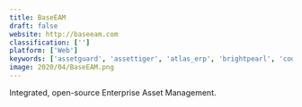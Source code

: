 ```yaml
---
title: BaseEAM
draft: false 
website: http://baseeam.com
classification: ['']
platform: ['Web']
keywords: ['assetguard', 'assettiger', 'atlas_erp', 'brightpearl', 'codejig', 'dream_maintenance', 'erpnext', 'ezofficeinventory', 'free_cmms', 'insightly', 'intacct', 'microsoft_dynamics', 'q_ware_cmms', 'ramco_eam', 'samanage', 'store_manager_for_magento', 'sysaid', 'techis', 'veeqo', 'wasp_assetcloud', 'apatar', 'inoerp']
image: 2020/04/BaseEAM.png
---
```

Integrated, open-source Enterprise Asset Management.